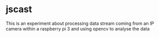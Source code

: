 # jscast
This is an experiment about processing data stream coming from an IP camera within a raspberry pi 3 and using opencv to analyse the data
